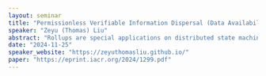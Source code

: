 ```yaml
---
layout: seminar
title: "Permissionless Verifiable Information Dispersal (Data Availability for Bitcoin Rollups)"
speaker: "Zeyu (Thomas) Liu"
abstract: "Rollups are special applications on distributed state machines (aka blockchains) for which the underlying state machine only logs, but does not execute transactions. Rollups have become a popular way to scale applications on Ethereum and there is now growing interest in running rollups on Bitcoin. Rollups scale throughput and reduce transaction costs by using auxiliary machines that have higher throughput and lower cost of executing transactions than the underlying blockchain. State updates are periodically posted to the underlying blockchain and either verified directly through succinct cryptographic proofs (zk rollups) or can be challenged for a defined period of time in a verifiable way by third parties (optimistic rollups). However, once computation is removed as a bottleneck, communication quickly becomes the new bottleneck. The critical service the underlying blockchain provides in addition to verification is data availability: that necessary data can always be recovered upon request. While broadcasting transaction data is one way to ensure this, it requires communication blowup linear in the number of participating nodes. Verifiable information dispersal (VID) systems achieve sublinear blowup in the same participation model and the same security assumptions as Ethereum, where all nodes have a strong public-key identity. It was not known how to do so in the same permissionless model as Bitcoin, where participants are unauthenticated and participation is dynamic. We construct a VID system that is secure under the same model as Bitcoin, with one minimal additional requirement on the existence of reliable participants.  Our system uses a state machine replication (SMR) protocol (e.g., Bitcoin) as a black box, and is therefore backward compatible. We implemented the system on top of Bitcoin core with the Regression Test Network (regtest), and our analysis shows that it reduces communication costs by more than 1,000x and latency by more than 10x."
date: "2024-11-25"
speaker_website: "https://zeyuthomasliu.github.io/"
paper: "https://eprint.iacr.org/2024/1299.pdf"
---
```


